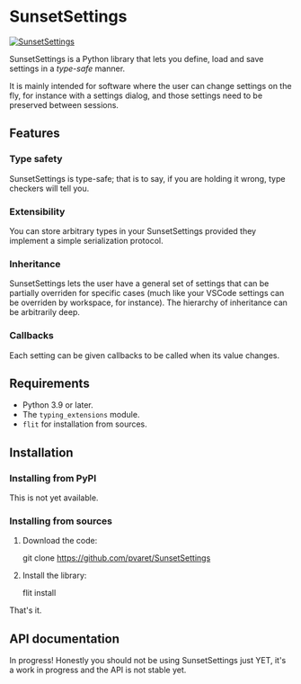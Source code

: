 # SunsetSettings


[![SunsetSettings](https://circleci.com/gh/pvaret/SunsetSettings.svg?style=shield)](https://circleci.com/gh/pvaret/SunsetSettings)

SunsetSettings is a Python library that lets you define, load and save settings
in a *type-safe* manner.

It is mainly intended for software where the user can change settings on the
fly, for instance with a settings dialog, and those settings need to be
preserved between sessions.

## Features

### Type safety

SunsetSettings is type-safe; that is to say, if you are holding it wrong, type
checkers will tell you.

### Extensibility

You can store arbitrary types in your SunsetSettings provided they implement a
simple serialization protocol.

### Inheritance

SunsetSettings lets the user have a general set of settings that can be
partially overriden for specific cases (much like your VSCode settings can be
overriden by workspace, for instance). The hierarchy of inheritance can be
arbitrarily deep.

### Callbacks

Each setting can be given callbacks to be called when its value changes.

## Requirements

- Python 3.9 or later.
- The `typing_extensions` module.
- `flit` for installation from sources.

## Installation

### Installing from PyPI

This is not yet available.

### Installing from sources

1. Download the code:

    git clone https://github.com/pvaret/SunsetSettings

2. Install the library:

    flit install

That's it.

## API documentation

In progress! Honestly you should not be using SunsetSettings just YET, it's a
work in progress and the API is not stable yet.
